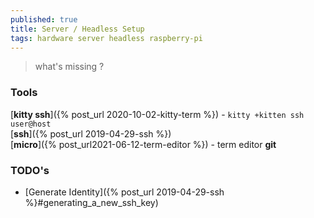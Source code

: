 ```yaml
---
published: true
title: Server / Headless Setup
tags: hardware server headless raspberry-pi
---
```

> what's missing ?

### Tools
[**kitty ssh**]({% post_url 2020-10-02-kitty-term %}) - `kitty +kitten ssh user@host `  
[**ssh**]({% post_url 2019-04-29-ssh %})  
[**micro**]({% post_url2021-06-12-term-editor %}) - term editor
**git**  


### TODO's
- [Generate Identity]({% post_url 2019-04-29-ssh %}#generating_a_new_ssh_key) 
